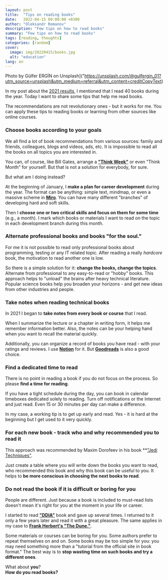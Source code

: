 ```yaml
---
layout: post
title:  "Tips on reading books"
date:   2022-04-15 09:00:00 +0300
author: "Oleksandr Romanov"
description: "Few tips on how to read books"
summary: "Few tips on how to read books"
tags: [reading, thoughts]
categories: [random]
cover:
  image: img/20220415/books.jpg
  alt: "education"
lang: en
---
```


Photo by Gülfer ERGİN on Unsplash]("https://unsplash.com/@gulfergin_01?utm_source=unsplash&utm_medium=referral&utm_content=creditCopyText)


In my post about the [2021 results](https://testengineeringnotes.com/posts/2021-12-31-2021-review/), I mentioned that I read 40 books during the year. Today I want to share some tips that help me read books.  

The recommendations are not revolutionary ones - but it works for me. You can apply these tips to reading books or learning from other sources like online courses. 

### Choose books according to your goals  

We all find a lot of book recommendations from various sources: family and friends, colleagues, blogs and videos, ads, etc. It is impossible to read all the books on all topics you are interested in. 

You can, of course, like Bill Gates, arrange a **["Think Week"](https://www.reservations.com/blog/resources/think-weeks/)** or even "Think Month" for yourself. But that is not a solution for everybody, for sure. 

But what am I doing instead?

At the beginning of January, I **make a plan for career development** during the year. The format can be anything: simple text, mindmap, or even a massive scheme in **[Miro](https://miro.com/)**. You can have many different "branches" of developing hard and soft skills.  

Then I **choose one or two critical skills and focus on them for some time** (e.g., a month). I mark which books or materials I want to read on the topic in each development branch during this month.

### Alternate professional books and books "for the soul."
For me it is not possible to read only professional books about programming, testing or any IT related topic. After reading a really *hardcore* book, the motivation to read another one is low.  

So there is a simple solution for it: **change the books, change the topics**. Alternate from professional to any easy-to-read or "hobby" books. This approach helps to "unload" the brains after heavy technical literature. 
Popular science books help you broaden your horizons - and get new ideas from other industries and people.  

### Take notes when reading technical books
In 2021 I began to **take notes from every book or course** that I read.  

When I summarize the lecture or a chapter in writing form, it helps me remember information better.
Also, the notes can be your helping hand when you want to recall the material quickly. 

Additionally, you can organize a record of books you have read - with your ratings and reviews. I use **[Notion](https://www.notion.so/)** for it. But **[Goodreads](https://www.goodreads.com/)** is also a good choice. 

### Find a dedicated time to read
There is no point in reading a book if you do not focus on the process. So please **find a time for reading**.  

If you have a tight schedule during the day, you can book in calendar timeboxes dedicated solely to reading. Turn off notifications or the Internet and just read. Even 15 or 30 minutes per day can make a difference.  

In my case, a working tip is to get up early and read. Yes - it is hard at the beginning but I get used to it very quickly.   

### For each new book - track who and why recommended you to read it  

This approach was recommended by Maxim Dorofeev in his book **["Jedi Techniques"](https://www.aliexpress.com/item/1005001700364493.html).  

Just create a table where you will write down the books you want to read, who recommended this book and why this book can be useful to you. It helps to **be more conscious in choosing the next books to read**.  

### Do not read the book if it is difficult or boring for you
People are different. Just because a book is included to must-read lists doesn't mean it's right for you at the moment in your life or career.  

I started to read **["DDIA"](https://dataintensive.net/)** book and gave up several times. I returned to it only a few years later and read it with a great pleasure. The same applies in my case to **[Frank Herbert's "The Dune."](https://www.amazon.com/Dune-Frank-Herbert/dp/0441172717)**.  

Some materials or courses can be boring for you. Some authors prefer to repeat themselves on and on. Some books may be too simple for you: you may need something more than a "tutorial from the official site in book format." The best way is to **stop wasting time on such books and try a different ones**.  

What about **you**?  
**How do you read books?**



 